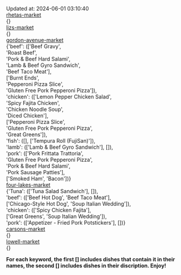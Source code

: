 Updated at: 2024-06-01 03:10:40  
[rhetas-market](https://wisc-housingdining.nutrislice.com/menu/rhetas-market/lunch/2024-06-01)  
{}  
[lizs-market](https://wisc-housingdining.nutrislice.com/menu/lizs-market/lunch/2024-06-01)  
{}  
[gordon-avenue-market](https://wisc-housingdining.nutrislice.com/menu/gordon-avenue-market/lunch/2024-06-01)  
{'beef': (['Beef Gravy',  
           'Roast Beef',  
           'Pork & Beef Hard Salami',  
           'Lamb & Beef Gyro Sandwich',  
           'Beef Taco Meat'],  
          ['Burnt Ends',  
           'Pepperoni Pizza Slice',  
           'Gluten Free Pork Pepperoni Pizza']),  
 'chicken': (['Lemon Pepper Chicken Salad',  
              'Spicy Fajita Chicken',  
              'Chicken Noodle Soup',  
              'Diced Chicken'],  
             ['Pepperoni Pizza Slice',  
              'Gluten Free Pork Pepperoni Pizza',  
              'Great Greens']),  
 'fish': ([], ['Tempura Roll (FujiSan)']),  
 'lamb': (['Lamb & Beef Gyro Sandwich'], []),  
 'pork': (['Pork Frittata Trattoria',  
           'Gluten Free Pork Pepperoni Pizza',  
           'Pork & Beef Hard Salami',  
           'Pork Sausage Patties'],  
          ['Smoked Ham', 'Bacon'])}  
[four-lakes-market](https://wisc-housingdining.nutrislice.com/menu/four-lakes-market/lunch/2024-06-01)  
{'Tuna': (['Tuna Salad Sandwich'], []),  
 'beef': (['Beef Hot Dog', 'Beef Taco Meat'],  
          ['Chicago-Style Hot Dog', 'Soup Italian Wedding']),  
 'chicken': (['Spicy Chicken Fajita'],  
             ['Great Greens', 'Soup Italian Wedding']),  
 'pork': (['Appetizer -  Fried Pork Potstickers'], [])}  
[carsons-market](https://wisc-housingdining.nutrislice.com/menu/carsons-market/lunch/2024-06-01)  
{}  
[lowell-market](https://wisc-housingdining.nutrislice.com/menu/lowell-market/lunch/2024-06-01)  
{}  
  
**For each keyword, the first [] includes dishes that contain it in their names, the second [] includes dishes in their discription. Enjoy!**  
